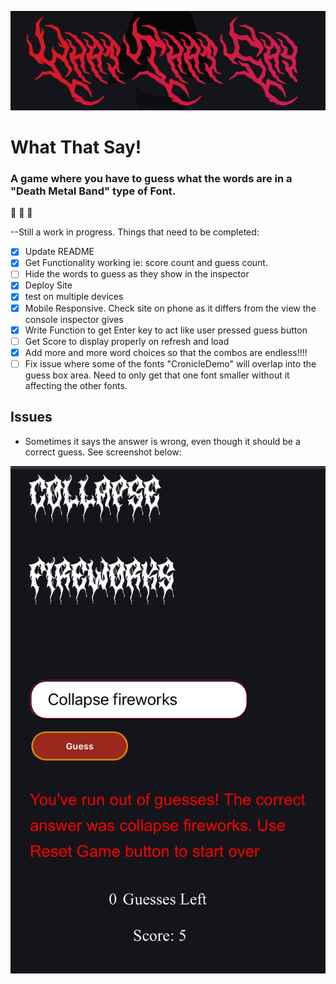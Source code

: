 ![What that say logo](./public/metal-logo.PNG)

# What That Say!

### A game where you have to guess what the words are in a "Death Metal Band" type of Font.

:metal: :metal: :metal:

--Still a work in progress. Things that need to be completed:

- [x] Update README
- [x] Get Functionality working ie: score count and guess count.
- [ ] Hide the words to guess as they show in the inspector
- [x] Deploy Site
- [x] test on multiple devices
- [x] Mobile Responsive. Check site on phone as it differs from the view the console inspector gives
- [x] Write Function to get Enter key to act like user pressed guess button
- [ ] Get Score to display properly on refresh and load
- [x] Add more and more word choices so that the combos are endless!!!!
- [ ] Fix issue where some of the fonts "CronicleDemo" will overlap into the guess box area. Need to only get that one font smaller without it affecting the other fonts.

## Issues

- Sometimes it says the answer is wrong, even though it should be a correct guess. See screenshot below:

![Correct answer Error](./public/answer_error.PNG)
